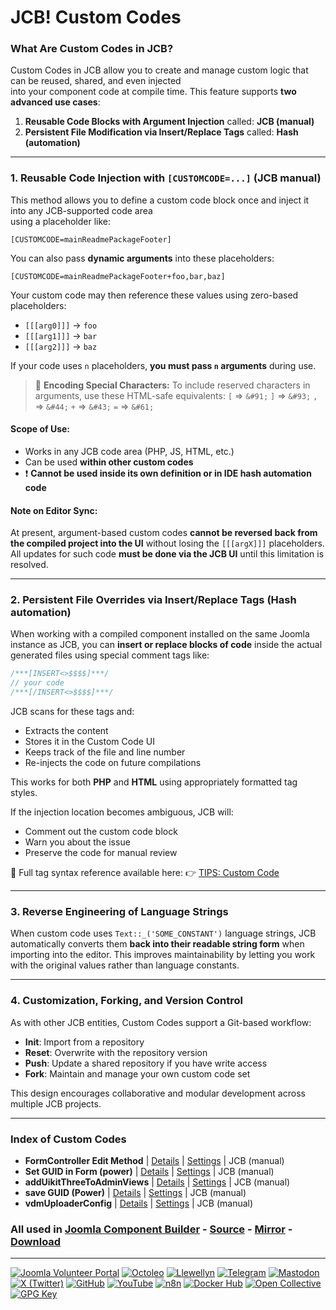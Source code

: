 # JCB! Custom Codes

### What Are Custom Codes in JCB?
Custom Codes in JCB allow you to create and manage custom logic that can be reused, shared, and even injected  
into your component code at compile time. This feature supports **two advanced use cases**:

1. **Reusable Code Blocks with Argument Injection**
	called: **JCB (manual)**
2. **Persistent File Modification via Insert/Replace Tags**
	called: **Hash (automation)**

---
### 1. Reusable Code Injection with `[CUSTOMCODE=...]` (JCB manual)
This method allows you to define a custom code block once and inject it into any JCB-supported code area  
using a placeholder like:

```text
[CUSTOMCODE=mainReadmePackageFooter]
````

You can also pass **dynamic arguments** into these placeholders:

```text
[CUSTOMCODE=mainReadmePackageFooter+foo,bar,baz]
```

Your custom code may then reference these values using zero-based placeholders:

* `[[[arg0]]]` → `foo`
* `[[[arg1]]]` → `bar`
* `[[[arg2]]]` → `baz`

If your code uses `n` placeholders, **you must pass `n` arguments** during use.

> 🧠 **Encoding Special Characters:**
> To include reserved characters in arguments, use these HTML-safe equivalents:
> `[` ⇒ `&#91;`   `]` ⇒ `&#93;`   `,` ⇒ `&#44;`   `+` ⇒ `&#43;`   `=` ⇒ `&#61;`

#### Scope of Use:

* Works in any JCB code area (PHP, JS, HTML, etc.)
* Can be used **within other custom codes**
* ❗ **Cannot be used inside its own definition or in IDE hash automation code**

#### Note on Editor Sync:

At present, argument-based custom codes **cannot be reversed back from the compiled project into the UI**
without losing the `[[[argX]]]` placeholders. All updates for such code **must be done via the JCB UI**
until this limitation is resolved.

---
### 2. Persistent File Overrides via Insert/Replace Tags (Hash automation)
When working with a compiled component installed on the same Joomla instance as JCB,
you can **insert or replace blocks of code** inside the actual generated files using special comment tags like:

```php
/***[INSERT<>$$$$]***/
// your code
/***[/INSERT<>$$$$]***/
```

JCB scans for these tags and:

* Extracts the content
* Stores it in the Custom Code UI
* Keeps track of the file and line number
* Re-injects the code on future compilations

This works for both **PHP** and **HTML** using appropriately formatted tag styles.

If the injection location becomes ambiguous, JCB will:

* Comment out the custom code block
* Warn you about the issue
* Preserve the code for manual review

📘 Full tag syntax reference available here:
👉 [TIPS: Custom Code](https://git.vdm.dev/joomla/Component-Builder/wiki/TIPS:-Custom-Code)

---
### 3. Reverse Engineering of Language Strings
When custom code uses `Text::_('SOME_CONSTANT')` language strings, JCB automatically converts them
**back into their readable string form** when importing into the editor. This improves maintainability
by letting you work with the original values rather than language constants.

---
### 4. Customization, Forking, and Version Control
As with other JCB entities, Custom Codes support a Git-based workflow:

* **Init**: Import from a repository
* **Reset**: Overwrite with the repository version
* **Push**: Update a shared repository if you have write access
* **Fork**: Maintain and manage your own custom code set

This design encourages collaborative and modular development across multiple JCB projects.

---
### Index of Custom Codes


 - **FormController Edit Method** | [Details](src/custom_code/formControllerEdit) | [Settings](src/custom_code/formControllerEdit/item.json) | JCB (manual)
 - **Set GUID in Form (power)** | [Details](src/custom_code/setGUIDFormPower) | [Settings](src/custom_code/setGUIDFormPower/item.json) | JCB (manual)
 - **addUikitThreeToAdminViews** | [Details](src/custom_code/addUikitThreeToAdminViews) | [Settings](src/custom_code/addUikitThreeToAdminViews/item.json) | JCB (manual)
 - **save GUID (Power)** | [Details](src/custom_code/saveGUIDPower) | [Settings](src/custom_code/saveGUIDPower/item.json) | JCB (manual)
 - **vdmUploaderConfig** | [Details](src/custom_code/vdmUploaderConfig) | [Settings](src/custom_code/vdmUploaderConfig/item.json) | JCB (manual)

### All used in [Joomla Component Builder](https://www.joomlacomponentbuilder.com) - [Source](https://git.vdm.dev/joomla/Component-Builder) - [Mirror](https://github.com/vdm-io/Joomla-Component-Builder) - [Download](https://git.vdm.dev/joomla/pkg-component-builder/releases)

---
[![Joomla Volunteer Portal](https://img.shields.io/badge/-Joomla-gold?logo=joomla)](https://volunteers.joomla.org/joomlers/1396-llewellyn-van-der-merwe "Join Llewellyn on the Joomla Volunteer Portal: Shaping the Future Together!") [![Octoleo](https://img.shields.io/badge/-Octoleo-black?logo=linux)](https://git.vdm.dev/octoleo "--quiet") [![Llewellyn](https://img.shields.io/badge/-Llewellyn-ffffff?logo=gitea)](https://git.vdm.dev/Llewellyn "Collaborate and Innovate with Llewellyn on Git: Building a Better Code Future!") [![Telegram](https://img.shields.io/badge/-Telegram-blue?logo=telegram)](https://t.me/Joomla_component_builder "Join Llewellyn and the Community on Telegram: Building Joomla Components Together!") [![Mastodon](https://img.shields.io/badge/-Mastodon-9e9eec?logo=mastodon)](https://joomla.social/@llewellyn "Connect and Engage with Llewellyn on Joomla Social: Empowering Communities, One Post at a Time!") [![X (Twitter)](https://img.shields.io/badge/-X-black?logo=x)](https://x.com/llewellynvdm "Join the Conversation with Llewellyn on X: Where Ideas Take Flight!") [![GitHub](https://img.shields.io/badge/-GitHub-181717?logo=github)](https://github.com/Llewellynvdm "Build, Innovate, and Thrive with Llewellyn on GitHub: Turning Ideas into Impact!") [![YouTube](https://img.shields.io/badge/-YouTube-ff0000?logo=youtube)](https://www.youtube.com/@OctoYou "Explore, Learn, and Create with Llewellyn on YouTube: Your Gateway to Inspiration!") [![n8n](https://img.shields.io/badge/-n8n-black?logo=n8n)](https://n8n.io/creators/octoleo "Effortless Automation and Impactful Workflows with Llewellyn on n8n!") [![Docker Hub](https://img.shields.io/badge/-Docker-grey?logo=docker)](https://hub.docker.com/u/llewellyn "Llewellyn on Docker: Containerize Your Creativity!") [![Open Collective](https://img.shields.io/badge/-Donate-green?logo=opencollective)](https://opencollective.com/joomla-component-builder "Donate towards JCB: Help Llewellyn financially so he can continue developing this great tool!") [![GPG Key](https://img.shields.io/badge/-GPG-blue?logo=gnupg)](https://git.vdm.dev/Llewellyn/gpg "Unlock Trust and Security with Llewellyn's GPG Key: Your Gateway to Verified Connections!")